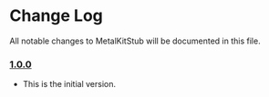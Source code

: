 # Change Log
All notable changes to MetalKitStub will be documented in this file.

### [1.0.0](https://github.com/xmartlabs/MetalKitStub/releases/tag/1.0.0)
<!-- Released on 2016-01-20. -->

* This is the initial version.

[xmartlabs]: https://xmartlabs.com
